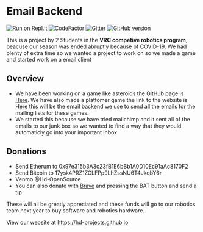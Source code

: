 # Email Backend

[![Run on Repl.it](https://repl.it/badge/github/ad101-lab/Python-backend)](https://repl.it/github/ad101-lab/Python-backend)
[![CodeFactor](https://www.codefactor.io/repository/github/hd-projects/python-backend/badge)](https://www.codefactor.io/repository/github/hd-projects/python-backend)
[![Gitter](https://badges.gitter.im/HD-Projects/community.svg)](https://gitter.im/HD-Projects/community?utm_source=badge&utm_medium=badge&utm_campaign=pr-badge)
[![GitHub version](https://badge.fury.io/gh/hd-projects%2Fpython-backend.svg)](https://badge.fury.io/gh/hd-projects%2Fpython-backend)

This is a project by 2 Students in the **VRC competive robotics program**, beacuse our season was ended abruptly because of COVID-19. We had plenty of extra time so we wanted a project to work on so we made a game and started work on a email client

## Overview

* We have been working on a game like asteroids the GitHub page is [Here](https://github.com/The-Bit-One/Asteroid_Dodge). We have also made a platfomer game the link to the website is [Here](https://sites.google.com/site/playdoctorcabbage/home) this will be the email backend we use to send all the emails for the mailing lists for these games.
* We started this because we have tried mailchimp and it sent all of the emails to our junk box so we wanted to find a way that they would automaticly go into your important inbox

## Donations

* Send Etherum to 0x97e315b3A3c23fB1E6bBb1A0D10Ec91aAc8170F2
* Send Bitcoin to 17ysk4PRZ1ZCLFPp9LhZssNU6T4JkqbY6r
* Venmo @Hd-OpenSource
* You can also donate with [Brave](https://brave.com/adl729) and pressing the BAT button and send a tip

These will all be greatly appreciated and these funds will go to our robotics team next year to buy software and robotics hardware.

View our website at https://hd-projects.github.io
